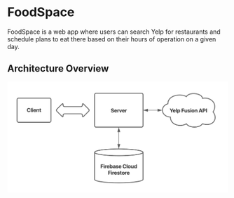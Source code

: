 # FoodSpace

FoodSpace is a web app where users can search Yelp for restaurants and schedule plans to eat there based on their hours of operation on a given day.

## Architecture Overview

<img
  src="images/full-architecture.png"
  title="Full Architecture"
  alt="Full Architecture"
/>

